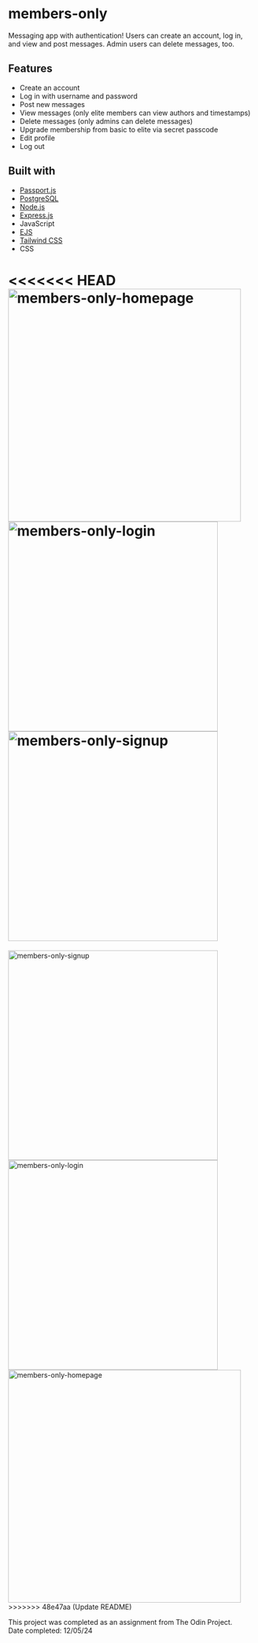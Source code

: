 # members-only

Messaging app with authentication! Users can create an account, log in, and view and post messages. Admin users can delete messages, too.

## Features

- Create an account
- Log in with username and password
- Post new messages
- View messages (only elite members can view authors and timestamps)
- Delete messages (only admins can delete messages)
- Upgrade membership from basic to elite via secret passcode
- Edit profile
- Log out

## Built with

- [Passport.js](https://www.passportjs.org/)
- [PostgreSQL](https://www.postgresql.org/)
- [Node.js](https://nodejs.org/en)
- [Express.js](https://expressjs.com/)
- JavaScript
- [EJS](https://ejs.co/)
- [Tailwind CSS](https://tailwindcss.com/)
- CSS

<<<<<<< HEAD
<img width="473" alt="members-only-homepage" src="https://github.com/user-attachments/assets/59f5f9cf-4572-4128-9faf-9ffcaa4e7da7">
<img width="426" alt="members-only-login" src="https://github.com/user-attachments/assets/21824202-63c9-44f1-9b28-b5ed3d63693f">
<img width="426" alt="members-only-signup" src="https://github.com/user-attachments/assets/7d19cefd-f7c5-49d8-aed3-ff324b34d7ae">
=======
<img width="426" alt="members-only-signup" src="https://github.com/user-attachments/assets/7d19cefd-f7c5-49d8-aed3-ff324b34d7ae">
<img width="426" alt="members-only-login" src="https://github.com/user-attachments/assets/21824202-63c9-44f1-9b28-b5ed3d63693f">
<img width="473" alt="members-only-homepage" src="https://github.com/user-attachments/assets/59f5f9cf-4572-4128-9faf-9ffcaa4e7da7">
>>>>>>> 48e47aa (Update README)

This project was completed as an assignment from The Odin Project.  
Date completed: 12/05/24
